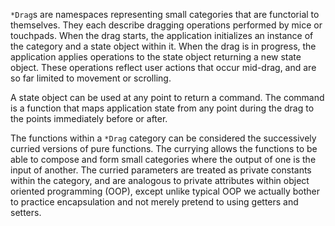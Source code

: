 
`*Drag`s are namespaces representing small categories that are functorial to themselves.
They each describe dragging operations performed by mice or touchpads.
When the drag starts, the application initializes an instance of the category and a state object within it.
When the drag is in progress, the application applies operations to the state object returning a new state object.
These operations reflect user actions that occur mid-drag, and are so far limited to movement or scrolling.

A state object can be used at any point to return a command.
The command is a function that maps application state 
from any point during the drag to the points immediately before or after.

The functions within a `*Drag` category can be considered the successively curried versions of pure functions.
The currying allows the functions to be able to compose and form small categories 
where the output of one is the input of another. 
The curried parameters are treated as private constants within the category,
and are analogous to private attributes within object oriented programming (OOP), 
except unlike typical OOP we actually bother to practice encapsulation 
and not merely pretend to using getters and setters.